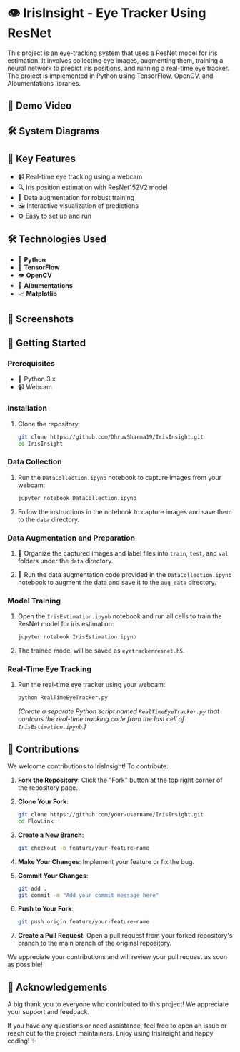 # 👁️ IrisInsight - Eye Tracker Using ResNet

This project is an eye-tracking system that uses a ResNet model for iris estimation. It involves collecting eye images, augmenting them, training a neural network to predict iris positions, and running a real-time eye tracker. The project is implemented in Python using TensorFlow, OpenCV, and Albumentations libraries.

## 🎥 Demo Video



## 🛠️ System Diagrams



## 🌟 Key Features

- 📹 Real-time eye tracking using a webcam
- 🔍 Iris position estimation with ResNet152V2 model
- 🌟 Data augmentation for robust training
- 🖼️ Interactive visualization of predictions
- ⚙️ Easy to set up and run

## 🛠 Technologies Used

- 🐍 **Python**
- 🔬 **TensorFlow**
- 👁️ **OpenCV**
- 🎨 **Albumentations**
- 📈 **Matplotlib**

## 📸 Screenshots



## 🚀 Getting Started

### Prerequisites

- 🐍 Python 3.x
- 📹 Webcam

### Installation

1. Clone the repository:
    ```bash
    git clone https://github.com/DhruvSharma19/IrisInsight.git
    cd IrisInsight
    ```

### Data Collection

1. Run the `DataCollection.ipynb` notebook to capture images from your webcam:
    ```bash
    jupyter notebook DataCollection.ipynb
    ```

2. Follow the instructions in the notebook to capture images and save them to the `data` directory.

### Data Augmentation and Preparation

1. 📁 Organize the captured images and label files into `train`, `test`, and `val` folders under the `data` directory.

2. 🌟 Run the data augmentation code provided in the `DataCollection.ipynb` notebook to augment the data and save it to the `aug_data` directory.

### Model Training

1. Open the `IrisEstimation.ipynb` notebook and run all cells to train the ResNet model for iris estimation:
    ```bash
    jupyter notebook IrisEstimation.ipynb
    ```

2. The trained model will be saved as `eyetrackerresnet.h5`.

### Real-Time Eye Tracking

1. Run the real-time eye tracker using your webcam:
    ```bash
    python RealTimeEyeTracker.py
    ```

    *(Create a separate Python script named `RealTimeEyeTracker.py` that contains the real-time tracking code from the last cell of `IrisEstimation.ipynb`.)*

## 🤝 Contributions

We welcome contributions to IrisInsight! To contribute:

1. **Fork the Repository**:
   Click the "Fork" button at the top right corner of the repository page.

2. **Clone Your Fork**:
   ```bash
   git clone https://github.com/your-username/IrisInsight.git
   cd FlowLink
   ```

3. **Create a New Branch**:
   ```bash
   git checkout -b feature/your-feature-name
   ```

4. **Make Your Changes**:
   Implement your feature or fix the bug.

5. **Commit Your Changes**:
   ```bash
   git add .
   git commit -m "Add your commit message here"
   ```

6. **Push to Your Fork**:
   ```bash
   git push origin feature/your-feature-name
   ```

7. **Create a Pull Request**:
   Open a pull request from your forked repository's branch to the main branch of the original repository.

We appreciate your contributions and will review your pull request as soon as possible!

## 🙏 Acknowledgements

A big thank you to everyone who contributed to this project! We appreciate your support and feedback.

If you have any questions or need assistance, feel free to open an issue or reach out to the project maintainers. Enjoy using IrisInsight and happy coding! ✨
